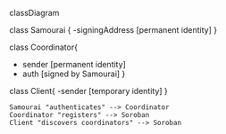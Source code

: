 classDiagram

class Samourai {
-signingAddress [permanent identity]
}

class Coordinator{
- sender [permanent identity]
- auth [signed by Samourai]
}

class Client{
-sender [temporary identity]
}

    Samourai "authenticates" --> Coordinator
    Coordinator "registers" --> Soroban
    Client "discovers coordinators" --> Soroban
    